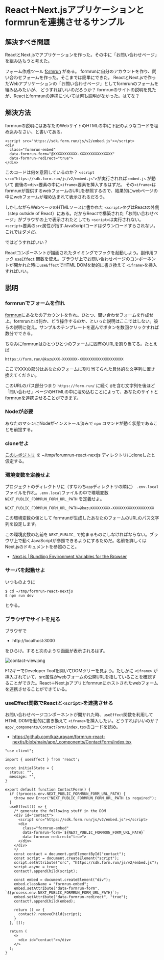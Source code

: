 # React＋Next.jsアプリケーションとformrunを連携させるサンプル

## 解決すべき問題

ReactとNext.jsでアプリケーションを作った。その中に「お問い合わせページ」を組み込もうと考えた。

フォーム作成ツール [formrun](https://form.run/home) がある。
formrunに自分のアカウントを作り、問い合わせフォームを作った。そこまでは簡単にできた。
ReactとNext.jsで作ったWebアプリケーションの「お問い合わせページ」としてformrunのフォームを組み込みたいが、
どうすればいいのだろうか？
formrunのサイトの説明を見たが、Reactとformrunの連携については何も説明がなかった。はてな？

## 解決方法

formrunの説明にはあなたのWebサイトのHTMLの中に下記のようなコードを埋め込みなさい、と書いてある。

```
<script src="https://sdk.form.run/js/v2/embed.js"></script>
<div
  class="formrun-embed"
  data-formrun-form="@XXXXXXXXXXX-XXXXXXXXXXXXXXX"
  data-formrun-redirect="true">
</div>
```

このコードは何を意図しているのか？
`<script src="https://sdk.form.run/js/v2/embed.js">`が実行されれば `embed.js` が動いて
直後の`<div>`要素の中に`<iframe>`要素を挿入するはずだ。
その`<iframe>`はformrunが提供するwebフォームのURLを参照するので、結果的にwebページの中にwebフォームが埋め込まれて表示されるだろう。

しかしながらWebページのHTMLソースに書かれた `<script>`タグはReactの外側（step outside of React）にある。だからReactで構築された「お問い合わせページ」がブラウザの上で表示されたとしても
`<script>`は実行されない。`<script>`要素の`src`属性が指すJavaScriptコードはダウンロードすらされない。これではダメだ。

ではどうすればいい？

Reactコンポーネントが描画されたタイミングでフックを起動しよう。副作用フック [`useEffect`](https://react.dev/reference/react/useEffect) 関数を使え。ブラウザ上でお問い合わせページのコンポーネントが開かれた時に`useEffect`でHTML DOMを動的に書き換えて
`<iframe>`を挿入すればいい。

## 説明

### formrunでフォームを作れ

[formrun](https://form.run/home)にあなたのアカウントを作れ。ひとつ、問い合わせフォームを作成せよ。formrunとは何か、どう操作するのか、といった説明はここではしない。彼らの説明に従え。サンプルのテンプレートを選んでボタンを数回クリックすれば数分でできる。

ちなみにformrunはひとつひとつのフォームに固有のURLを割り当てる。たとえば

`https://form.run/@kazuXXX-XXXXXXX-XXXXXXXXXXXXXXXXXXXX`

ここでXXXの部分はあなたのフォームに割り当てられた具体的な文字列に置き換えてください。

このURLのパス部分つまり `https://form.run/` に続く `@`を含む文字列を後ほど「問い合わせ」ページのHTMLの中に埋め込むことによって、あなたのサイトとformrunを連携させることができます。

### Nodeが必要

あなたのマシンにNodeがインストール済みで `npm` コマンドが動く状態であることを前提する。

### cloneせよ

[このレポジトリ](https://github.com/kazurayam/formrun-react-nextjs) を ~/tmp/forumrun-react-nextjs ディレクトリにcloneしたと仮定する。

### 環境変数を定義せよ

プロジェクトのディレクトリに（すなわち`app`ディレクトリの隣に） `.env.local` ファイルを作れ。`.env.local`ファイルの中で環境変数 `NEXT_PUBLIC_FORMRUN_FORM_URL_PATH` を定義せよ。

```
NEXT_PUBLIC_FORMRUN_FORM_URL_PATH=@kazuXXXXXXXXX-XXXXXXXXXXXXXXXXXXX
```

この環境変数の値として formrunが生成したあなたのフォームのURLのパス文字列を設定します。

この環境変数の名前を `NEXT_PUBLIC_` で始まるものにしなければならない。ブラウザ上で動くJavaScriptが参照できるようにするためだ。名前を詳しくはNext.jsのドキュメントを参照のこと。

- [Next.js | Bundling Environment Variables for the Browser](https://nextjs.org/docs/pages/building-your-application/configuring/environment-variables#bundling-environment-variables-for-the-browser)


### サーバを起動せよ

いつものように

```
$ cd ~/tmp/formrun-react-nextjs
$ npm run dev
```

とやる。

### ブラウザでサイトを見る

ブラウザで

- http://localhost:3000

をひらけ。すると次のような画面が表示されるはず。

![contact-view.png](https://kazurayam.github.io/formrun-react-nextjs/images/contact-view.png)

F12キーでDeveloper Toolを開いてDOMツリーを見よう。たしかに `<iframe>` が挿入されていて、src属性がwebフォームの公開URLを指していることを確認することができた。React＋Next.jsアプリとformrunにホストされたwebフォームを連携させることができている。

### useEffect関数でReactと`<script>`を連携させる

お問い合わせページコンポーネントが開かれた時、`useEffect`関数を利用してHTML DOMを動的に書き換えて
`<iframe>`を挿入したい。どうすればいいのか？`app/_components/ContactForm/index.tsx`のコードを読め。

- https://github.com/kazurayam/formrun-react-nextjs/blob/main/app/_components/ContactForm/index.tsx

```
"use client";

import { useEffect } from 'react';

const initialState = {
  status: "",
  message: "",
}

export default function ContactForm() {
  if (!process.env.NEXT_PUBLIC_FORMRUN_FORM_URL_PATH) {
    throw new Error("NEXT_PUBLIC_FORMRUN_FORM_URL_PATH is required");
  }
  useEffect(() => {
    /* generate the following stuff in the DOM
    <div id="contact">
      <script src="https://sdk.form.run/js/v2/embed.js"></script>
      <div
        class="formrun-embed"
        data-formrun-form=`${NEXT_PUBLIC_FORMRUN_FORM_URL_PATH}`
        data-formrun-redirect="true">
      </div>
    </div>
    */
    const contact = document.getElementById("contact");
    const script = document.createElement("script");
    script.setAttribute("src", "https://sdk.form.run/js/v2/embed.js");
    script.async = true;
    contact?.appendChild(script);

    const embed = document.createElement("div");
    embed.className = "formrun-embed";
    embed.setAttribute("data-formrun-form", `${process.env.NEXT_PUBLIC_FORMRUN_FORM_URL_PATH}`);
    embed.setAttribute("data-formrun-redirect", "true");
    contact?.appendChild(embed);

    return () => {
      contact?.removeChild(script);
    }
  }, []);

  return (
    <>
      <div id="contact"></div>
    </>
  );
}
```

